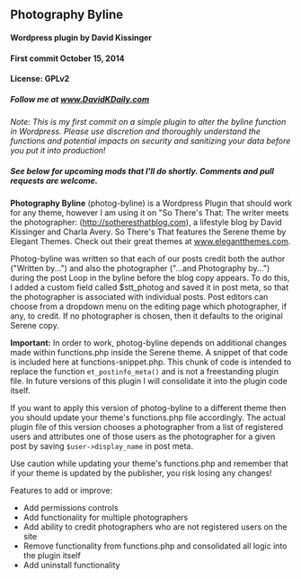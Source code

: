 ## Photography Byline
#### Wordpress plugin by David Kissinger
#### First commit October 15, 2014
#### License: GPLv2
##### Follow me at www.DavidKDaily.com

*Note: This is my first commit on a simple plugin to alter the byline function in Wordpress. Please use discretion and thoroughly understand the functions and potential impacts on security and sanitizing your data before you put it into production!*

##### See below for upcoming mods that I'll do shortly. Comments and pull requests are welcome.

**Photography Byline** (photog-byline) is a Wordpress Plugin that should work for any theme, however I am using it on "So There's That: The writer meets the photographer: (http://sotheresthatblog.com), a lifestyle blog by David Kissinger and Charla Avery. So There's That features the Serene theme by Elegant Themes. Check out their great themes at www.elegantthemes.com.

Photog-byline was written so that each of our posts credit both the author ("Written by...") and also the photographer ("...and Photography by...") during the post Loop in the byline before the blog copy appears. To do this, I added a custom field called $stt_photog and saved it in post meta, so that the photographer is associated with individual posts. Post editors can choose from a dropdown menu on the editing page which photographer, if any, to credit. If no photographer is chosen, then it defaults to the original Serene copy.

**Important:** In order to work, photog-byline depends on additional changes made within functions.php inside the Serene theme. A snippet of that code is included here at functions-snippet.php. This chunk of code is intended to replace the function `et_postinfo_meta()` and is not a freestanding plugin file. In future versions of this plugin I will consolidate it into the plugin code itself.

If you want to apply this version of photog-byline to a different theme then you should update your theme's functions.php file accordingly. The actual plugin file of this version chooses a photographer from a list of registered users and attributes one of those users as the photographer for a given post by saving `$user->display_name` in post meta. 

Use caution while updating your theme's functions.php and remember that if your theme is updated by the publisher, you risk losing any changes!

Features to add or improve:
* Add permissions controls
* Add functionality for multiple photographers
* Add ability to credit photographers who are not registered users on the site
* Remove functionality from functions.php and consolidated all logic into the plugin itself
* Add uninstall functionality
